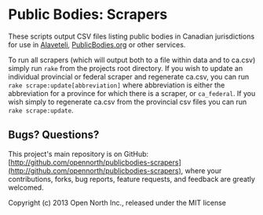 # Public Bodies: Scrapers

These scripts output CSV files listing public bodies in Canadian jurisdictions for use in [Alaveteli](http://www.alaveteli.org/), [PublicBodies.org](http://publicbodies.org/) or other services.

To run all scrapers (which will output both to a file within data and to ca.csv) simply run `rake` from the projects root directory. If you wish to update an individual provincial or federal scraper and regenerate ca.csv, you can run  `rake scrape:update[abbreviation]` where abbreviation is either the abbreviation for a province for which there is a scraper, or `ca_federal`. If you wish simply to regenerate ca.csv from the provincial csv files you can run `rake scrape:update`.

## Bugs? Questions?

This project's main repository is on GitHub: [http://github.com/opennorth/publicbodies-scrapers](http://github.com/opennorth/publicbodies-scrapers), where your contributions, forks, bug reports, feature requests, and feedback are greatly welcomed.

Copyright (c) 2013 Open North Inc., released under the MIT license
